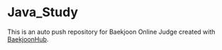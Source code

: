 # Java_Study
This is an auto push repository for Baekjoon Online Judge created with [BaekjoonHub](https://github.com/BaekjoonHub/BaekjoonHub).
